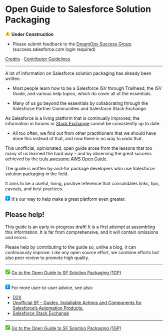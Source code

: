 # Open Guide to Salesforce Solution Packaging

![(warn)](warn-16px.png) **Under Construction**

 - Please submit feedback to the [DreamOps Success Group](https://success.salesforce.com/_ui/core/chatter/groups/GroupProfilePage?g=0F9300000001qd8CAA).
(success.salesforce.com login required)

[Credits](CREDITS.md) ∙ [Contributor Guidelines](CONTRIBUTOR_GUIDELINES.md)

---

A lot of information on Salesforce solution packaging has already been written.

 - Most people learn how to be a Salesforce ISV through Trailhead, the ISV Guide, and various help topics, which do cover all of the essentials.

 - Many of us go beyond the essentials by collaborating through the Salesforce Partner Communities and Salesforce Stack Exchange.

As Salesforce is a living platform that is continually improved, the information in forums or [Stack Exchange](https://salesforce.stackexchange.com/) cannot be consistently up to date.

 - All too often, we find out from other practitioners that we should have done this instead of that, and now there is no way to undo that. 

This unofficial, opinionated, open guide arose from the lessons that too many of us learned the hard way – and by observing the great success achieved by the [truly awesome AWS Open Guide](https://github.com/open-guides/og-aws).

The guide is written by-and-for package developers who use Salesforce solution packaging in the field.

It aims to be a useful, living, positive reference that consolidates links, tips, caveats, and best practices.

![(info)](info-16px.png) It's our way to help make a great platform even greater.

## Please help!

This guide is an early in-progress draft! It is a first attempt at assembling this information. It is far from comprehensive, and it will contain omissions and errors.

Please help by contributing to the guide so, unlike a blog, it can continuously improve. Like any open source effort, we combine efforts but also peer review to promote high quality.

---

![(help)](help-16px.png) [Go to the Open Guide to SF Solution Packaging (1GP)](1GP.md)

---

![(info)](info-16px.png) For more user-to-user advice, see also:

 - [D2X](https://d2x.readthedocs.io/en/latest/)
 - [Unofficial SF - Guides, Installable Actions and Components for Salesforce’s Automation Products.](https://unofficialsf.com)
 - [Salesforce Stack Exchange](https://salesforce.stackexchange.com)

---

![(help)](help-16px.png) [Go to the Open Guide to SF Solution Packaging (1GP)](1GP.md)

